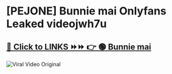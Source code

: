 
 # [PEJONE] Bunnie mai Onlyfans Leaked videojwh7u

## <h2><a href="https://clipsfans.com/Bunnie_mai&ref=git">🔗 Click to LINKS ⏩⏩ 👉 🟢 Bunnie mai </a></h2>

<a href="https://clipsfans.com/Bunnie_mai&ref=git" rel="nofollow" data-target="animated-image.originalLink"><img src="https://i.ibb.co.com/xMMVF88/686577567.gif" alt="Viral Video Original" style="max-width: 100%; display: inline-block;" data-target="animated-image.originalImage"></a>


